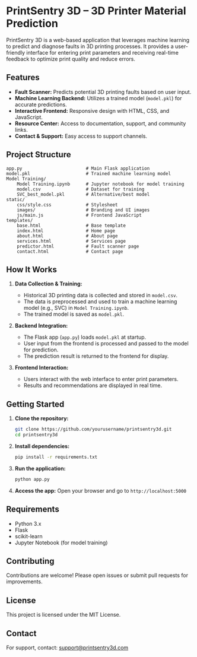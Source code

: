 # PrintSentry 3D – 3D Printer Material Prediction

PrintSentry 3D is a web-based application that leverages machine learning to predict and diagnose faults in 3D printing processes. It provides a user-friendly interface for entering print parameters and receiving real-time feedback to optimize print quality and reduce errors.

## Features

- **Fault Scanner:** Predicts potential 3D printing faults based on user input.
- **Machine Learning Backend:** Utilizes a trained model (`model.pkl`) for accurate predictions.
- **Interactive Frontend:** Responsive design with HTML, CSS, and JavaScript.
- **Resource Center:** Access to documentation, support, and community links.
- **Contact & Support:** Easy access to support channels.

## Project Structure

```
app.py                        # Main Flask application
model.pkl                     # Trained machine learning model
Model Training/
    Model Training.ipynb      # Jupyter notebook for model training
    model.csv                 # Dataset for training
    SVC_best_model.pkl        # Alternative/best model
static/
    css/style.css             # Stylesheet
    images/                   # Branding and UI images
    js/main.js                # Frontend JavaScript
templates/
    base.html                 # Base template
    index.html                # Home page
    about.html                # About page
    services.html             # Services page
    predictor.html            # Fault scanner page
    contact.html              # Contact page
```

## How It Works

1. **Data Collection & Training:**
   - Historical 3D printing data is collected and stored in `model.csv`.
   - The data is preprocessed and used to train a machine learning model (e.g., SVC) in `Model Training.ipynb`.
   - The trained model is saved as `model.pkl`.

2. **Backend Integration:**
   - The Flask app (`app.py`) loads `model.pkl` at startup.
   - User input from the frontend is processed and passed to the model for prediction.
   - The prediction result is returned to the frontend for display.

3. **Frontend Interaction:**
   - Users interact with the web interface to enter print parameters.
   - Results and recommendations are displayed in real time.

## Getting Started

1. **Clone the repository:**
   ```bash
   git clone https://github.com/yourusername/printsentry3d.git
   cd printsentry3d
   ```
2. **Install dependencies:**
   ```bash
   pip install -r requirements.txt
   ```
3. **Run the application:**
   ```bash
   python app.py
   ```
4. **Access the app:**
   Open your browser and go to `http://localhost:5000`

## Requirements
- Python 3.x
- Flask
- scikit-learn
- Jupyter Notebook (for model training)

## Contributing
Contributions are welcome! Please open issues or submit pull requests for improvements.

## License
This project is licensed under the MIT License.

## Contact
For support, contact: support@printsentry3d.com
